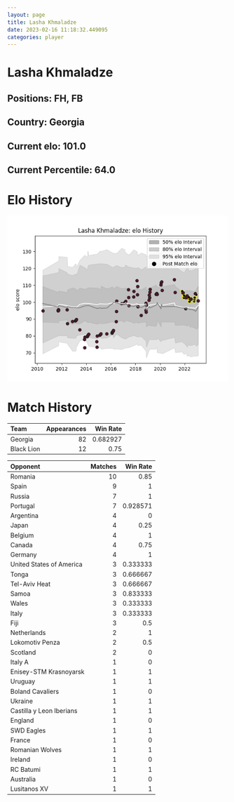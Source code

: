 ```yaml
---  
layout: page  
title: Lasha Khmaladze  
date: 2023-02-16 11:18:32.449095  
categories: player  
---
```

# Lasha Khmaladze

## Positions: FH, FB

## Country: Georgia

## Current elo: 101.0

## Current Percentile: 64.0

# Elo History


![elo history](history_LashaKhmaladze.png)
# Match History


| Team       |   Appearances |   Win Rate |
|:-----------|--------------:|-----------:|
| Georgia    |            82 |   0.682927 |
| Black Lion |            12 |   0.75     |

| Opponent                 |   Matches |   Win Rate |
|:-------------------------|----------:|-----------:|
| Romania                  |        10 |   0.85     |
| Spain                    |         9 |   1        |
| Russia                   |         7 |   1        |
| Portugal                 |         7 |   0.928571 |
| Argentina                |         4 |   0        |
| Japan                    |         4 |   0.25     |
| Belgium                  |         4 |   1        |
| Canada                   |         4 |   0.75     |
| Germany                  |         4 |   1        |
| United States of America |         3 |   0.333333 |
| Tonga                    |         3 |   0.666667 |
| Tel-Aviv Heat            |         3 |   0.666667 |
| Samoa                    |         3 |   0.833333 |
| Wales                    |         3 |   0.333333 |
| Italy                    |         3 |   0.333333 |
| Fiji                     |         3 |   0.5      |
| Netherlands              |         2 |   1        |
| Lokomotiv Penza          |         2 |   0.5      |
| Scotland                 |         2 |   0        |
| Italy A                  |         1 |   0        |
| Enisey-STM Krasnoyarsk   |         1 |   1        |
| Uruguay                  |         1 |   1        |
| Boland Cavaliers         |         1 |   0        |
| Ukraine                  |         1 |   1        |
| Castilla y Leon Iberians |         1 |   1        |
| England                  |         1 |   0        |
| SWD Eagles               |         1 |   1        |
| France                   |         1 |   0        |
| Romanian Wolves          |         1 |   1        |
| Ireland                  |         1 |   0        |
| RC Batumi                |         1 |   1        |
| Australia                |         1 |   0        |
| Lusitanos XV             |         1 |   1        |